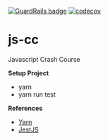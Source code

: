 [![GuardRails badge](https://api.guardrails.io/v2/badges/206698?token=e700eb68ebe296970746daa5f6bd488e978bb226fe88f9a0cbd71a125a4e602a)](https://dashboard.guardrails.io/gh/olivenbarcelon/repos/206698)
[![codecov](https://codecov.io/gh/olivenbarcelon/jest-cc/graph/badge.svg?token=HJ7Q39AXIZ)](https://codecov.io/gh/olivenbarcelon/jest-cc)
# js-cc
Javascript Crash Course

**Setup Project**
<!-- * yarn init -->
* yarn
* yarn run test

**References**
* [Yarn](https://yarnpkg.com)
* [JestJS](https://jestjs.io)
